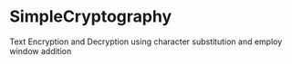 # SimpleCryptography
Text Encryption and Decryption using character substitution and employ window addition
